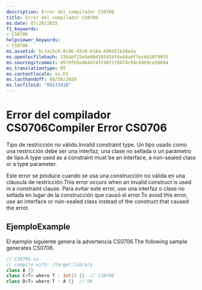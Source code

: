```yaml
---
description: Error del compilador CS0706
title: Error del compilador CS0706
ms.date: 07/20/2015
f1_keywords:
- CS0706
helpviewer_keywords:
- CS0706
ms.assetid: bc3ac5c0-8c96-43c8-b10a-69bd31b38e4a
ms.openlocfilehash: 156abf15e4e00d185924f6e44adffec6b10f99f5
ms.sourcegitcommit: d579fb5e4b46745fd0f1f8874c94c6469ce58604
ms.translationtype: MT
ms.contentlocale: es-ES
ms.lasthandoff: 08/30/2020
ms.locfileid: "89133410"
---
```

# <a name="compiler-error-cs0706"></a><span data-ttu-id="78964-103">Error del compilador CS0706</span><span class="sxs-lookup"><span data-stu-id="78964-103">Compiler Error CS0706</span></span>
<span data-ttu-id="78964-104">Tipo de restricción no válido.</span><span class="sxs-lookup"><span data-stu-id="78964-104">Invalid constraint type.</span></span> <span data-ttu-id="78964-105">Un tipo usado como una restricción debe ser una interfaz, una clase no sellada o un parámetro de tipo.</span><span class="sxs-lookup"><span data-stu-id="78964-105">A type used as a constraint must be an interface, a non-sealed class or a type parameter.</span></span>  
  
 <span data-ttu-id="78964-106">Este error se produce cuando se usa una construcción no válida en una cláusula de restricción.</span><span class="sxs-lookup"><span data-stu-id="78964-106">This error occurs when an invalid construct is used in a constraint clause.</span></span> <span data-ttu-id="78964-107">Para evitar este error, use una interfaz o clase no sellada en lugar de la construcción que causó el error.</span><span class="sxs-lookup"><span data-stu-id="78964-107">To avoid this error, use an interface or non-sealed class instead of the construct that caused the error.</span></span>  
  
## <a name="example"></a><span data-ttu-id="78964-108">Ejemplo</span><span class="sxs-lookup"><span data-stu-id="78964-108">Example</span></span>  
 <span data-ttu-id="78964-109">El ejemplo siguiente genera la advertencia CS0706.</span><span class="sxs-lookup"><span data-stu-id="78964-109">The following sample generates CS0706.</span></span>  
  
```csharp  
// CS0706.cs  
// compile with: /target:library  
class A {}  
class C<T> where T : int[] {}  // CS0706  
class D<T> where T : A {}  // OK  
```
